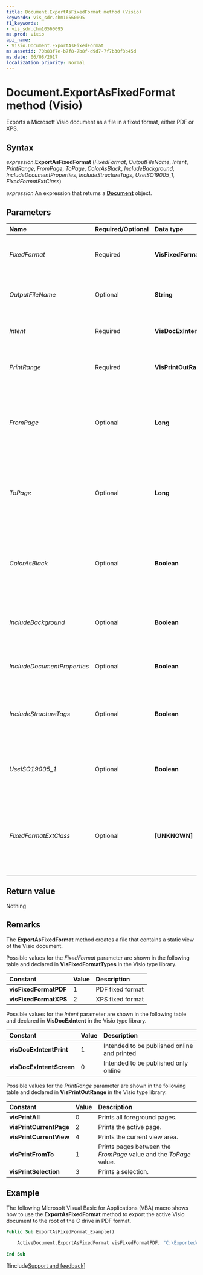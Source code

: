 ```yaml
---
title: Document.ExportAsFixedFormat method (Visio)
keywords: vis_sdr.chm10560095
f1_keywords:
- vis_sdr.chm10560095
ms.prod: visio
api_name:
- Visio.Document.ExportAsFixedFormat
ms.assetid: 70b83f7e-b7f8-7b8f-d9d7-7f7b30f3b45d
ms.date: 06/08/2017
localization_priority: Normal
---
```



# Document.ExportAsFixedFormat method (Visio)

Exports a Microsoft Visio document as a file in a fixed format, either PDF or XPS.


## Syntax

_expression_.**ExportAsFixedFormat** (_FixedFormat_, _OutputFileName_, _Intent_, _PrintRange_, _FromPage_, _ToPage_, _ColorAsBlack_, _IncludeBackground_, _IncludeDocumentProperties_, _IncludeStructureTags_, _UseISO19005\_1_, _FixedFormatExtClass_)

_expression_ An expression that returns a **[Document](Visio.Document.md)** object.


## Parameters

|Name|Required/Optional|Data type|Description|
|:-----|:-----|:-----|:-----|
| _FixedFormat_|Required| **VisFixedFormatTypes**|The format type in which to export the document. See Remarks for possible values.|
| _OutputFileName_|Optional| **String**|The name and path of the file to which to output, enclosed in quotation marks.|
| _Intent_|Required| **VisDocExIntent**|The output quality. See Remarks for possible values.|
| _PrintRange_|Required| **VisPrintOutRange**|The range of document pages to be exported. See Remarks for possible values.|
| _FromPage_|Optional| **Long**| If _PrintRange_ is **visPrintFromTo**, the first page in the range to be exported. The default is 1, which indicates the first page of the drawing.|
| _ToPage_|Optional| **Long**|If  _PrintRange_ is **visPrintFromTo**, the last page in the range to be exported. The default is -1, which indicates the last page of the drawing.|
| _ColorAsBlack_|Optional| **Boolean**| **True** to render all colors as black to ensure that all shapes are visible in the exported drawing. **False** to render colors normally. The default is **False**.|
| _IncludeBackground_|Optional| **Boolean**|Whether to include background pages in the exported file. The default is **True**.|
| _IncludeDocumentProperties_|Optional| **Boolean**|Whether to include document properties in the exported file. The default is **True**.|
| _IncludeStructureTags_|Optional| **Boolean**|Whether to include document structure tags to improve document accessibility. The default is **True**.|
| _UseISO19005_1_|Optional| **Boolean**|Whether the resulting document is compliant with ISO 19005-1 (PDF/A). The default is **False**.|
| _FixedFormatExtClass_|Optional| **[UNKNOWN]**|A pointer to a class that implements the **IMsoDocExporter** interface for purposes of creating custom fixed output. The default is a null pointer.|

## Return value

Nothing


## Remarks

The **ExportAsFixedFormat** method creates a file that contains a static view of the Visio document.

Possible values for the  _FixedFormat_ parameter are shown in the following table and declared in **VisFixedFormatTypes** in the Visio type library.

|Constant|Value|Description|
|:-----|:-----|:-----|
| **visFixedFormatPDF**|1|PDF fixed format|
| **visFixedFormatXPS**|2|XPS fixed format|

Possible values for the  _Intent_ parameter are shown in the following table and declared in **VisDocExIntent** in the Visio type library.

|Constant|Value|Description|
|:-----|:-----|:-----|
| **visDocExIntentPrint**|1|Intended to be published online and printed|
| **visDocExIntentScreen**|0|Intended to be published only online|

Possible values for the  _PrintRange_ parameter are shown in the following table and declared in **VisPrintOutRange** in the Visio type library.

|Constant|Value|Description|
|:-----|:-----|:-----|
| **visPrintAll**|0|Prints all foreground pages.|
| **visPrintCurrentPage**|2|Prints the active page.|
| **visPrintCurrentView**|4|Prints the current view area.|
| **visPrintFromTo**|1|Prints pages between the  _FromPage_ value and the _ToPage_ value.|
| **visPrintSelection**|3|Prints a selection.|

## Example

The following Microsoft Visual Basic for Applications (VBA) macro shows how to use the **ExportAsFixedFormat** method to export the active Visio document to the root of the C drive in PDF format.

```vb
Public Sub ExportAsFixedFormat_Example() 
 
    ActiveDocument.ExportAsFixedFormat visFixedFormatPDF, "C:\ExportedVisioDocument .pdf", visDocExIntentPrint, visPrintAll 
 
End Sub
```

[!include[Support and feedback](~/includes/feedback-boilerplate.md)]